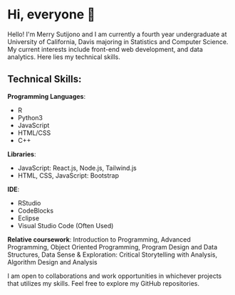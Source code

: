 # Hi, everyone 👋

Hello! I'm Merry Sutijono and I am currently a fourth year undergraduate at University of California, Davis majoring in Statistics and Computer Science. My current interests include front-end web development, and data analytics. Here lies my technical skills. 

## Technical Skills:
**Programming Languages**: 
- R
- Python3
- JavaScript
- HTML/CSS
- C++

**Libraries**:
- JavaScript: React.js, Node.js, Tailwind.js
- HTML, CSS, JavaScript: Bootstrap

**IDE**:
- RStudio
- CodeBlocks
- Eclipse
- Visual Studio Code (Often Used)

**Relative coursework**:
Introduction to Programming, Advanced Programming, Object Oriented Programming, Program Design and Data Structures, Data Sense & Exploration: Critical Storytelling with Analysis, Algorithm Design and Analysis

I am open to collaborations and work opportunities in whichever projects that utilizes my skills. Feel free to explore my GitHub repositories.
